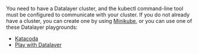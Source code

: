 You need to have a Datalayer cluster, and the kubectl command-line tool must
be configured to communicate with your cluster. If you do not already have a
cluster, you can create one by using
[Minikube](/docs/getting-started-guides/minikube),
or you can use one of these Datalayer playgrounds:

* [Katacoda](https://www.katacoda.com/courses/datalayer/playground)
* [Play with Datalayer](http://labs.play-with-datalayer.com/)
